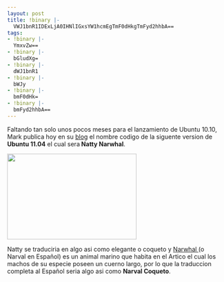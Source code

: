 ```yaml
---
layout: post
title: !binary |-
  VWJ1bnR1IDExLjA0IHNlIGxsYW1hcmEgTmF0dHkgTmFyd2hhbA==
tags:
- !binary |-
  YmxvZw==
- !binary |-
  bGludXg=
- !binary |-
  dWJ1bnR1
- !binary |-
  bWJy
- !binary |-
  bmF0dHk=
- !binary |-
  bmFyd2hhbA==
---
```

Faltando tan solo unos pocos meses para el lanzamiento de Ubuntu 10.10, Mark publica hoy en su <a href="http://www.markshuttleworth.com/archives/478" target="_blank">blog</a> el nombre codigo de la siguente version de <strong>Ubuntu 11.04</strong> el cual sera<strong> </strong><strong>Natty Narwhal</strong>.

<a href="http://blog.jam.net.ve/imagenes/uploads/2010/08/narwhal-close.jpg"><img class="aligncenter size-medium wp-image-369" title="narwhal-close" src="http://blog.jam.net.ve/imagenes/uploads/2010/08/narwhal-close-300x199.jpg" alt="" width="300" height="199" /></a>

Natty se traduciria en algo asi como elegante o coqueto y <a href="http://es.wikipedia.org/wiki/Monodon_monoceros" target="_blank">Narwhal </a> (o Narval en Español) es un animal marino que habita en el Artico el cual los machos de su especie poseen un cuerno largo, por lo que la traduccion completa al Español seria algo asi como <strong>Narval Coqueto</strong>.
